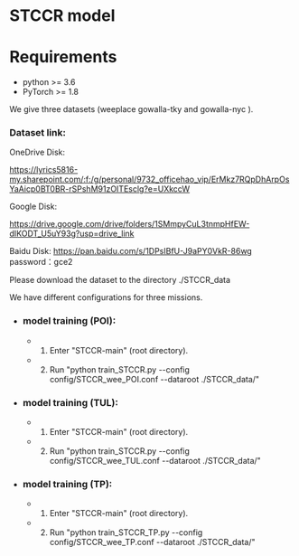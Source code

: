# STCCR model
# Requirements
- python >= 3.6
- PyTorch >= 1.8


We give three datasets (weeplace gowalla-tky and gowalla-nyc ).

### Dataset link: 

OneDrive Disk:

https://lyrics5816-my.sharepoint.com/:f:/g/personal/9732_officehao_vip/ErMkz7RQpDhArpOsYaAicp0BT0BR-rSPshM91zOITEsclg?e=UXkccW

Google Disk:

https://drive.google.com/drive/folders/1SMmpyCuL3tnmpHfEW-dIKODT_U5uY93g?usp=drive_link

Baidu Disk:
https://pan.baidu.com/s/1DPsIBfU-J9aPY0VkR-86wg
password：gce2

Please download the dataset to the directory ./STCCR_data 

We have different configurations for three missions.

- ### model training (POI):
  
  - 1. Enter "STCCR-main" (root directory).
  - 2. Run "python train_STCCR.py --config config/STCCR_wee_POI.conf --dataroot ./STCCR_data/"
- ### model training (TUL):
  
  - 1. Enter "STCCR-main" (root directory).
  - 2. Run "python train_STCCR.py --config config/STCCR_wee_TUL.conf --dataroot ./STCCR_data/"
- ### model training (TP):
  
  - 1. Enter "STCCR-main" (root directory).
  - 2. Run "python train_STCCR_TP.py --config config/STCCR_wee_TP.conf --dataroot ./STCCR_data/"
